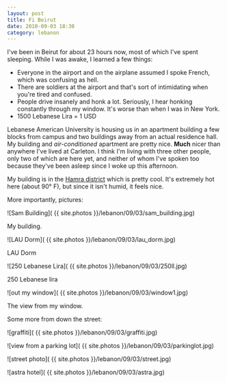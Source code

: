 ```yaml
---
layout: post
title: Fi Beirut
date: 2010-09-03 18:30
category: lebanon
---
```


I've been in Beirut for about 23 hours now, most of which I've spent sleeping. While I was awake, I learned a few things: 

* Everyone in the airport and on the airplane assumed I spoke French, which was confusing as hell.
* There are soldiers at the airport and that's sort of intimidating when you're tired and confused.
* People drive insanely and honk a lot. Seriously, I hear honking constantly through my window. It's worse than when I was in New York.
* 1500 Lebanese Lira = 1 USD

Lebanese American University is housing us in an apartment building a few blocks from campus and two buildings away from an actual residence hall. My building and *air-conditioned* apartment are pretty nice. **Much** nicer than anywhere I've lived at Carleton. I think I'm living with three other people, only two of which are here yet, and neither of whom I've spoken too because they've been asleep since I woke up this afternoon.

My building is in the [Hamra district](http://en.wikipedia.org/wiki/Hamra_Street) which is pretty cool. It's extremely hot here (about 90&deg; F), but since it isn't humid, it feels nice.

More importantly, pictures:

![Sam Building]( {{ site.photos }}/lebanon/09/03/sam_building.jpg)

My building.

![LAU Dorm]( {{ site.photos }}/lebanon/09/03/lau_dorm.jpg)

LAU Dorm

![250 Lebanese Lira]( {{ site.photos }}/lebanon/09/03/250ll.jpg)

250 Lebanese lira

![out my window]( {{ site.photos }}/lebanon/09/03/window1.jpg)

The view from my window.

Some more from down the street:

![graffiti]( {{ site.photos }}/lebanon/09/03/graffiti.jpg)

![view from a parking lot]( {{ site.photos }}/lebanon/09/03/parkinglot.jpg)

![street photo]( {{ site.photos }}/lebanon/09/03/street.jpg)

![astra hotel]( {{ site.photos }}/lebanon/09/03/astra.jpg)
